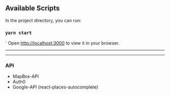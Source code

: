 ## Available Scripts

In the project directory, you can run:


### `yarn start`
`
Open [http://localhost:3000](http://localhost:3000) to view it in your browser.

----
----

### API

- MapBox-API 
- Auth0 
- Google-API (react-places-autocomplete)
